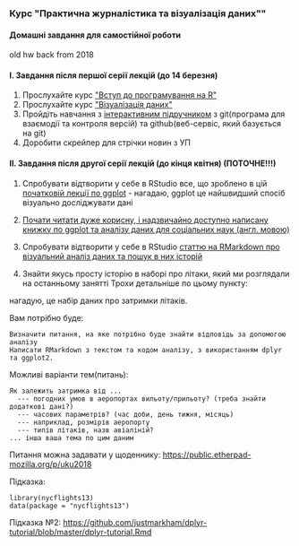 ### Курс "Практична журналістика та візуалізація даних"" 
#### Домашні завдання для самостійної роботи


old hw back from 2018


#### I. Завдання після першої серії лекцій (до 14 березня)

1. Прослухайте курс ["Вступ до програмування на R"](https://www.datacamp.com/courses/free-introduction-to-r)
2. Прослухайте курс ["Візуалізація даних"](https://courses.prometheus.org.ua/courses/IRF/DV101/2016_T3/about)
3. Пройдіть навчання з [інтерактивним підручником](https://try.github.io) з git(програма для взаємодії та контроля версій) та github(веб-сервіс, який базується на git) 
4. Доробити скрейпер для стрічки новин з УП






#### II. Завдання після другої серії лекцій (до кінця квітня) (ПОТОЧНЕ!!!)

1. Спробувати відтворити у себе в RStudio все, що зроблено в цій [початковій лекції по ggplot](https://github.com/devrand/djcourse/blob/master/vis/ggplot2/ggplot2.Rmd) - нагадаю, ggplot це найшвидший спосіб візуально досліджувати дані
2. [Почати читати дуже корисну, і надзвичайно доступно написану книжку по ggplot та аналізу даних для соціальних наук (англ. мовою)](http://socviz.co)
3. Спробувати відтворити у себе в RStudio [статтю на RMarkdown про візуальний аналіз даних та пошук в них історій](https://github.com/devrand/pdf26092017/blob/master/diamonds_are_forever.Rmd) 

4. Знайти якусь просту історію в наборі про літаки, який ми розглядали на останньому занятті
Трохи детальніше по цьому пункту:

нагадую, це набір даних про затримки літаків.

Вам потрібно буде:

    Визначити питання, на яке потрібно буде знайти відповідь за допомогою аналізу
    Написати RMarkdown з текстом та кодом аналізу, з використанням dplyr та ggplot2.

Можливі варіанти тем(питань):

    Як залежить затримка від ... 
      --- погодних умов в аеропортах вильоту/прильоту? (треба знайти додаткові дані?)
      --- часових параметрів? (час доби, день тижня, місяць)
      --- наприклад, розмірів аеропорту
      --- типів літаків, назв авіаліній?
    ... інша ваша тема по цим даним

Питання можна задавати у щоденнику: https://public.etherpad-mozilla.org/p/uku2018 

Підказка:

```{r}
library(nycflights13)
data(package = "nycflights13")
```

Підказка №2:
https://github.com/justmarkham/dplyr-tutorial/blob/master/dplyr-tutorial.Rmd
